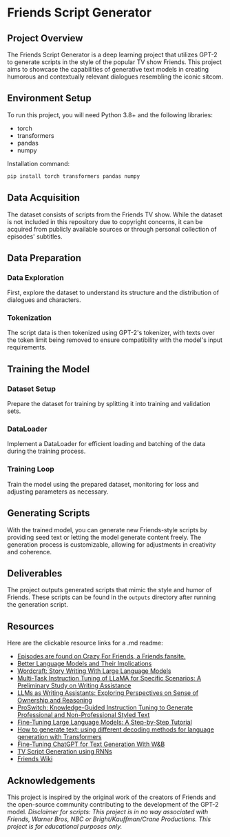 # Friends Script Generator

## Project Overview
The Friends Script Generator is a deep learning project that utilizes GPT-2 to generate scripts in the style of the popular TV show Friends. This project aims to showcase the capabilities of generative text models in creating humorous and contextually relevant dialogues resembling the iconic sitcom.

## Environment Setup
To run this project, you will need Python 3.8+ and the following libraries:
- torch
- transformers
- pandas
- numpy

Installation command:
```bash
pip install torch transformers pandas numpy
```

## Data Acquisition
The dataset consists of scripts from the Friends TV show. While the dataset is not included in this repository due to copyright concerns, it can be acquired from publicly available sources or through personal collection of episodes' subtitles.

## Data Preparation
### Data Exploration
First, explore the dataset to understand its structure and the distribution of dialogues and characters.

### Tokenization
The script data is then tokenized using GPT-2's tokenizer, with texts over the token limit being removed to ensure compatibility with the model's input requirements.

## Training the Model
### Dataset Setup
Prepare the dataset for training by splitting it into training and validation sets.

### DataLoader
Implement a DataLoader for efficient loading and batching of the data during the training process.

### Training Loop
Train the model using the prepared dataset, monitoring for loss and adjusting parameters as necessary.

## Generating Scripts
With the trained model, you can generate new Friends-style scripts by providing seed text or letting the model generate content freely. The generation process is customizable, allowing for adjustments in creativity and coherence.

## Deliverables
The project outputs generated scripts that mimic the style and humor of Friends. These scripts can be found in the `outputs` directory after running the generation script.

## Resources

Here are the clickable resource links for a .md readme:

- [Episodes are found on Crazy For Friends, a Friends fansite.](https://www.livesinabox.com/friends/scripts.shtml)
- [Better Language Models and Their Implications](https://openai.com/research/better-language-models)
- [Wordcraft: Story Writing With Large Language Models](https://dl.acm.org/doi/pdf/10.1145/3490099.3511105)
- [Multi-Task Instruction Tuning of LLaMA for Specific Scenarios:
A Preliminary Study on Writing Assistance](https://arxiv.org/pdf/2305.13225.pdf)
- [LLMs as Writing Assistants: Exploring Perspectives on Sense of
Ownership and Reasoning](https://arxiv.org/pdf/2404.00027.pdf)
- [ProSwitch: Knowledge-Guided Instruction Tuning to Generate
Professional and Non-Professional Styled Text](https://arxiv.org/pdf/2403.09131.pdf)
- [Fine-Tuning Large Language Models: A Step-by-Step Tutorial](https://www.datacamp.com/tutorial/fine-tuning-large-language-models)
- [How to generate text: using different decoding methods for language generation with Transformers](https://github.com/huggingface/blog/blob/main/notebooks/02_how_to_generate.ipynb)
- [Fine-Tuning ChatGPT for Text Generation With W&B](https://wandb.ai/mostafaibrahim17/ml-articles/reports/Fine-Tuning-ChatGPT-for-Text-Generation-With-W-B--Vmlldzo1NDE5MjYw)
- [TV Script Generation using RNNs](https://medium.com/@matthew1992/tv-script-generation-563ba7b6356a)
- [Friends Wiki](https://friends.fandom.com/wiki/Friends)


## Acknowledgements
This project is inspired by the original work of the creators of Friends and the open-source community contributing to the development of the GPT-2 model. 
*Disclaimer for scripts: This project is in no way associated with Friends, Warner Bros, NBC or Bright/Kauffman/Crane Productions. This project is for educational purposes only.*

